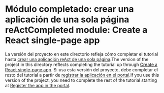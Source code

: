 # <a name="completed-module-create-a-react-single-page-app"></a><span data-ttu-id="20aa3-101">Módulo completado: crear una aplicación de una sola página reAct</span><span class="sxs-lookup"><span data-stu-id="20aa3-101">Completed module: Create a React single-page app</span></span>

<span data-ttu-id="20aa3-102">La versión del proyecto en este directorio refleja cómo completar el tutorial hasta [crear una aplicación reAct de una sola página](https://docs.microsoft.com/graph/training/react-tutorial?tutorial-step=1).</span><span class="sxs-lookup"><span data-stu-id="20aa3-102">The version of the project in this directory reflects completing the tutorial up through [Create a React single-page app](https://docs.microsoft.com/graph/training/react-tutorial?tutorial-step=1).</span></span> <span data-ttu-id="20aa3-103">Si usa esta versión del proyecto, debe completar el resto del tutorial a partir de [registrar la aplicación en el portal](https://docs.microsoft.com/graph/training/react-tutorial?tutorial-step=2).</span><span class="sxs-lookup"><span data-stu-id="20aa3-103">If you use this version of the project, you need to complete the rest of the tutorial starting at [Register the app in the portal](https://docs.microsoft.com/graph/training/react-tutorial?tutorial-step=2).</span></span>